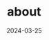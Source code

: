 ---
# Leave the homepage title empty to use the site title
title: about
date: 2024-03-25
type: landing

sections:

  - block: features
    content:
      title: 목표
      text: <br><span style="font-size:125%">현재 제 관심사는 게임 개발, 인공지능, VR컨텐츠 개발, 양자컴퓨팅 입니다. 현실과 매우 비슷한 환경의 VR 게임 컨텐츠를 개발하여 사용자에게 매우 실감나는 경험을 하도록 하는 것이 저의 목표입니다. 이를 위해 게임 내의 인물등이 사용자와 현실적인 상호작용을 하도록 하기 위한 인공지능 기술과 이러한 실감나는 게임을 개발하기 위해서 요구되는 고품질의 사양을 충족시킬 수 있는 양자컴퓨팅 기술에 관심이 생기게 되었습니다.</span>


  - block: features
    content:
      title: 정보
      text: |-
        <br> <span style="font-size:95%">소속: 전북대학교 컴퓨터공학부</span> <br>
      email: mmnkjiae@gmail.com
      phone: +82-10-2923-5525
      autolink: true

    design:
      columns: '3'

  
  
---